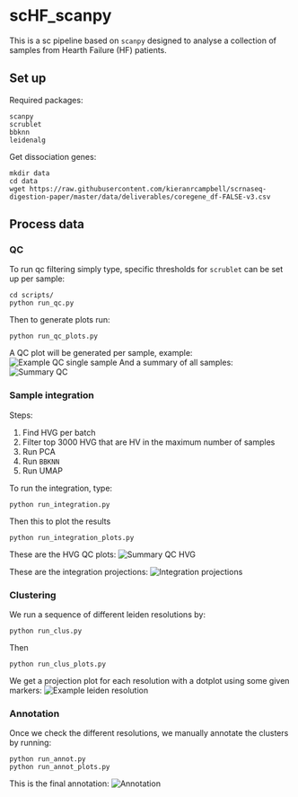 # scHF_scanpy

This is a sc pipeline based on `scanpy` designed to analyse a collection of samples from Hearth Failure (HF) patients.

## Set up
Required packages:
```
scanpy
scrublet
bbknn
leidenalg
```

Get dissociation genes:
```
mkdir data
cd data
wget https://raw.githubusercontent.com/kieranrcampbell/scrnaseq-digestion-paper/master/data/deliverables/coregene_df-FALSE-v3.csv
```
## Process data
### QC
To run qc filtering simply type, specific thresholds for `scrublet` can be set up per sample:
```
cd scripts/
python run_qc.py
```

Then to generate plots run:
```
python run_qc_plots.py
```
A QC plot will be generated per sample, example:
![Example QC single sample](/plots/qc_CK128.png)
And a summary of all samples:
![Summary QC](/plots/qc_summary.png)

### Sample integration
Steps:
1. Find HVG per batch
2. Filter top 3000 HVG that are HV in the maximum number of samples
3. Run PCA
4. Run `BBKNN`
5. Run UMAP

To run the integration, type:
```
python run_integration.py
```
Then this to plot the results
```
python run_integration_plots.py
```
These are the HVG QC plots:
![Summary QC HVG](/plots/hvg.png)

These are the integration projections:
![Integration projections](/plots/proj_integration.png)

### Clustering
We run a sequence of different leiden resolutions by:
```
python run_clus.py
```
Then
```
python run_clus_plots.py
```

We get a projection plot for each resolution with a dotplot using some given markers:
![Example leiden resolution](/plots/leiden_res_1.0.png)

### Annotation
Once we check the different resolutions, we manually annotate the clusters by running:
```
python run_annot.py
python run_annot_plots.py
```
This is the final annotation:
![Annotation](/plots/proj_annotation.png)


